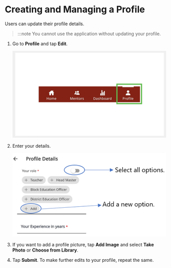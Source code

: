 # Creating and Managing a Profile

Users can update their profile details. 

> :::note 
> You cannot use the application without updating your profile. 


1.  Go to **Profile** and tap **Edit**.

    ![](media/profile-homepage.png)

2.  Enter your details.
    
    ![](media/creatingprofile.png)
    
3.  If you want to add a profile picture, tap **Add Image** and select **Take Photo** or **Choose from Library**.


4.  Tap **Submit**. To make further edits to your profile, repeat the same.